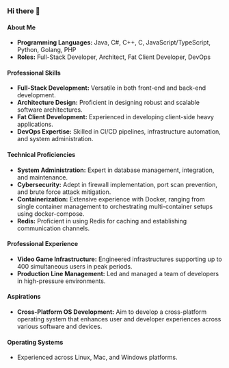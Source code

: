 ### Hi there 👋

#### About Me
- **Programming Languages:** Java, C#, C++, C, JavaScript/TypeScript, Python, Golang, PHP
- **Roles:** Full-Stack Developer, Architect, Fat Client Developer, DevOps

#### Professional Skills
- **Full-Stack Development:** Versatile in both front-end and back-end development.
- **Architecture Design:** Proficient in designing robust and scalable software architectures.
- **Fat Client Development:** Experienced in developing client-side heavy applications.
- **DevOps Expertise:** Skilled in CI/CD pipelines, infrastructure automation, and system administration.

#### Technical Proficiencies
- **System Administration:** Expert in database management, integration, and maintenance.
- **Cybersecurity:** Adept in firewall implementation, port scan prevention, and brute force attack mitigation.
- **Containerization:** Extensive experience with Docker, ranging from single container management to orchestrating multi-container setups using docker-compose.
- **Redis:** Proficient in using Redis for caching and establishing communication channels.

#### Professional Experience
- **Video Game Infrastructure:** Engineered infrastructures supporting up to 400 simultaneous users in peak periods.
- **Production Line Management:** Led and managed a team of developers in high-pressure environments.

#### Aspirations
- **Cross-Platform OS Development:** Aim to develop a cross-platform operating system that enhances user and developer experiences across various software and devices.

#### Operating Systems
- Experienced across Linux, Mac, and Windows platforms.
